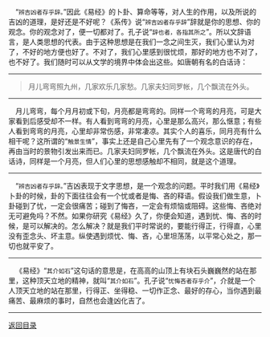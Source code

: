 &emsp;“``辨吉凶者存乎辞。``”因此《易经》的卜卦、算命等等，对人生的作用，以及所说的吉凶的道理，是好还是不好呢？《系传》说“``辨吉凶者存乎辞``”辞就是你的思想、你的观念。你的观念对了，便一切都对了。孔子说“``辞也者，各指其所之``”。所以文辞语言，是人类思想的代表。由于这种思想是在我们一念之间生灭，我们心里认为对了，不好的地方便也好了。不对了，我们心里感到很忧烦，那好的地方也不对了，也不好了。我们随时可以从文学的境界中体会出这些。如唐朝有名的白话诗：
___
> 月儿弯弯照九州，几家欢乐几家愁。几家夫妇同罗帐，几个飘流在外头。
___
&emsp;月儿弯弯，每个月月初或下旬，月亮都是弯弯的。同样一个弯弯的月亮，可是大家看到后感受却不一样。有人看到弯弯的月亮，心里是那么高兴，那么惬意；有些人看到弯弯的月亮，心里却非常伤感，非常凄凉。其实个人的喜乐，同月亮有什么相干呢？这所谓的“``触景生情``”，事实上还是自己心里先有了一个观念意识的存在，再由当时的景物引发出来而已。几家夫妇同罗帐，几个飘流在外头。这是唐代的白话诗，同样是一个月亮，但人们心里的思想感触却不相同，就是这个道理。
___
&emsp;“``辨吉凶者存乎辞。``”吉凶表现于文字思想，是一个观念的问题。平时我们用《易经》卜卦的时候，卦的下面往往会有一个忧或者是悔、吝的释语。假设我们做生意，卜卦碰到了忧，一定会很痛苦；碰到了悔吝，一定会有烦恼或阻碍。这些悔、吝绝对无可避免吗？不然。如果你研究《易经》久了，你便会知道，遇到忧、悔、吝的时候，是可以解决的。怎么解决？就是我们平时常说的，要能行得正，行得直，心里没有歪念头、坏主意。纵使遇到烦忧、悔、吝，心里坦荡荡，以平常心处之，那一切也就平安了。
___
&emsp;《易经》“``其介如石``”这句话的意思是，在高高的山顶上有块石头巍巍然的站在那里，这种顶天立地的精神，就叫“``其介如石``”。孔子说“``忧悔吝者存乎介``”，介就是一个人顶天立地的站在那里，行得正、坐得稳、一切作正念、最好的存心，当你遇到最痛苦、最麻烦的事时，自然也会逢凶化吉了。
___
[返回目录](../../../master/README.md#目录)